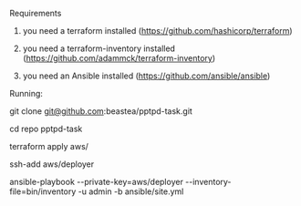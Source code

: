Requirements

1. you need a terraform installed (https://github.com/hashicorp/terraform)

2. you need a terraform-inventory installed (https://github.com/adammck/terraform-inventory)

3. you need an Ansible installed (https://github.com/ansible/ansible)

Running:

git clone git@github.com:beastea/pptpd-task.git

cd repo pptpd-task

terraform apply aws/

ssh-add aws/deployer

ansible-playbook --private-key=aws/deployer --inventory-file=bin/inventory -u admin -b ansible/site.yml
